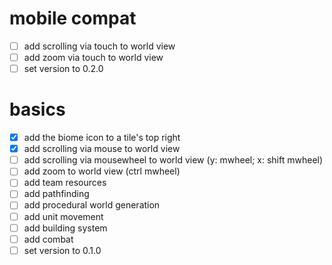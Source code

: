 # mobile compat

- [ ] add scrolling via touch to world view
- [ ] add zoom via touch to world view
- [ ] set version to 0.2.0

# basics

- [x] add the biome icon to a tile's top right
- [x] add scrolling via mouse to world view
- [ ] add scrolling via mousewheel to world view (y: mwheel; x: shift mwheel)
- [ ] add zoom to world view (ctrl mwheel)
- [ ] add team resources
- [ ] add pathfinding
- [ ] add procedural world generation
- [ ] add unit movement
- [ ] add building system
- [ ] add combat
- [ ] set version to 0.1.0
